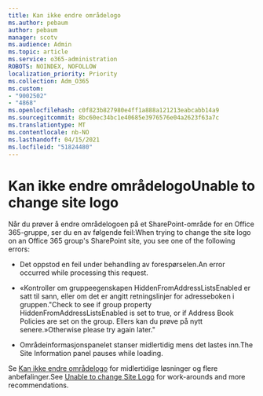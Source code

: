 ```yaml
---
title: Kan ikke endre områdelogo
ms.author: pebaum
author: pebaum
manager: scotv
ms.audience: Admin
ms.topic: article
ms.service: o365-administration
ROBOTS: NOINDEX, NOFOLLOW
localization_priority: Priority
ms.collection: Adm_O365
ms.custom:
- "9002502"
- "4868"
ms.openlocfilehash: c0f823b827980e4ff1a888a121213eabcabb14a9
ms.sourcegitcommit: 8bc60ec34bc1e40685e3976576e04a2623f63a7c
ms.translationtype: MT
ms.contentlocale: nb-NO
ms.lasthandoff: 04/15/2021
ms.locfileid: "51824480"
---
```

# <a name="unable-to-change-site-logo"></a><span data-ttu-id="ff2cb-102">Kan ikke endre områdelogo</span><span class="sxs-lookup"><span data-stu-id="ff2cb-102">Unable to change site logo</span></span>

<span data-ttu-id="ff2cb-103">Når du prøver å endre områdelogoen på et SharePoint-område for en Office 365-gruppe, ser du en av følgende feil:</span><span class="sxs-lookup"><span data-stu-id="ff2cb-103">When trying to change the site logo on an Office 365 group's SharePoint site, you see one of the following errors:</span></span>

- <span data-ttu-id="ff2cb-104">Det oppstod en feil under behandling av forespørselen.</span><span class="sxs-lookup"><span data-stu-id="ff2cb-104">An error occurred while processing this request.</span></span>

- <span data-ttu-id="ff2cb-105">«Kontroller om gruppeegenskapen HiddenFromAddressListsEnabled er satt til sann, eller om det er angitt retningslinjer for adresseboken i gruppen.</span><span class="sxs-lookup"><span data-stu-id="ff2cb-105">"Check to see if group property HiddenFromAddressListsEnabled is set to true, or if Address Book Policies are set on the group.</span></span> <span data-ttu-id="ff2cb-106">Ellers kan du prøve på nytt senere.»</span><span class="sxs-lookup"><span data-stu-id="ff2cb-106">Otherwise please try again later."</span></span>

- <span data-ttu-id="ff2cb-107">Områdeinformasjonspanelet stanser midlertidig mens det lastes inn.</span><span class="sxs-lookup"><span data-stu-id="ff2cb-107">The Site Information panel pauses while loading.</span></span>

<span data-ttu-id="ff2cb-108">Se [Kan ikke endre områdelogo](https://docs.microsoft.com/sharepoint/troubleshoot/sites/error-when-changing-o365-site-logo) for midlertidige løsninger og flere anbefalinger.</span><span class="sxs-lookup"><span data-stu-id="ff2cb-108">See [Unable to change Site Logo](https://docs.microsoft.com/sharepoint/troubleshoot/sites/error-when-changing-o365-site-logo) for work-arounds and more recommendations.</span></span>
